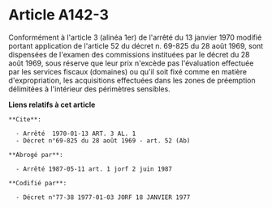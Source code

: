 # Article A142-3

Conformément à l'article 3 (alinéa 1er) de l'arrêté du 13 janvier 1970 modifié portant application de l'article 52 du décret
n. 69-825 du 28 août 1969, sont dispensées de l'examen des commissions instituées par le décret du 28 août 1969, sous réserve
que leur prix n'excède pas l'évaluation effectuée par les services fiscaux (domaines) ou qu'il soit fixé comme en matière
d'expropriation, les acquisitions effectuées dans les zones de préemption délimitées à l'intérieur des périmètres sensibles.

**Liens relatifs à cet article**

	**Cite**:

	  - Arrêté  1970-01-13 ART. 3 AL. 1
	  - Décret n°69-825 du 28 août 1969 - art. 52 (Ab)

	**Abrogé par**:

	  - Arrêté 1987-05-11 art. 1 jorf 2 juin 1987

	**Codifié par**:

	  - Décret n°77-38 1977-01-03 JORF 18 JANVIER 1977
